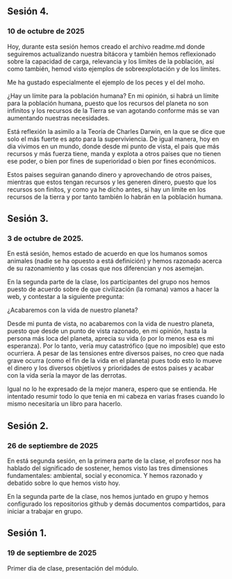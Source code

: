 ## Sesión 4.
### 10 de octubre de 2025
Hoy, durante esta sesión hemos creado el archivo readme.md donde seguiremos actualizando nuestra bitácora y también hemos reflexionado sobre  la capacidad de carga, relevancia y los limites de la población, así como también, hemod visto ejemplos de sobreexplotación y de los límites.

Me ha gustado especialmente el ejemplo de los peces y el del moho.

¿Hay un límite para la población humana?
En mi opinión, si habrá un límite para la población humana, puesto que los recursos del planeta no son infinitos y los recursos de la Tierra se van agotando conforme más se van aumentando nuestras necesidades. 

Está reflexión la asimilo a la Teoría de Charles Darwin, en la que se dice que solo el más fuerte es apto para la superviviencia. De igual manera, hoy en dia vivimos en un mundo, donde desde mi punto de vista, el pais que más recursos y más fuerza tiene, manda y explota a otros países que no tienen ese poder, o bien por fines de superioridad o bien por fines económicos. 

Estos paises seguiran ganando dinero y aprovechando de otros paises, mientras que estos tengan recursos y les generen dinero, puesto que los recursos son finitos, y como ya he dicho antes, si hay un limite en los recursos de la tierra y por tanto también lo habrán en la población humana.

## Sesión 3.
### 3 de octubre de 2025.
En está sesión, hemos estado de acuerdo en que los humanos somos animales (nadie se ha opuesto a está definición) y hemos razonado acerca de su razonamiento y las cosas que nos diferencian y nos asemejan.

En la segunda parte de la clase, los participantes del grupo nos hemos puesto de acuerdo sobre de que civilización (la romana) vamos a hacer la web, y contestar a la siguiente pregunta: 

¿Acabaremos con la vida de nuestro planeta?

Desde mi punta de vista, no acabaremos con la vida de nuestro planeta, puesto que desde un punto de vista razonado, en mi opinión, hasta la persona más loca del planeta, aprecia su vida (o por lo menos esa es mi esperanza). Por lo tanto, vería muy catastrófico (que no imposible) que esto ocurriera. A pesar de las tensiones entre diversos paises, no creo que nada grave ocurra (como el fin de la vida en el planeta) pues todo esto lo mueve el dinero y los diversos objetivos y prioridades de estos paises y acabar con la vida sería la mayor de las derrotas.

Igual no lo he expresado de la mejor manera, espero que se entienda. He intentado resumir todo lo que tenia en mi cabeza en varias frases cuando lo mismo necesitaría un libro para hacerlo. 

## Sesión 2.
### 26 de septiembre de 2025
En está segunda sesión, en la primera parte de la clase, el profesor nos ha hablado del significado de sostener, hemos visto las tres dimensiones fundamentales: ambiental, social y economica. Y hemos razonado y debatido sobre lo que hemos visto hoy.

En la segunda parte de la clase, nos hemos juntado en grupo y hemos configurado los repositorios github y demás documentos compartidos, para iniciar a trabajar en grupo.

## Sesión 1.
### 19 de septiembre de 2025
Primer dia de clase, presentación del módulo. 







